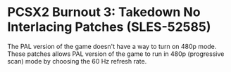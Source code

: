 # PCSX2 Burnout 3: Takedown No Interlacing Patches (SLES-52585)

The PAL version of the game doesn't have a way to turn on 480p mode.\
These patches allows PAL version of the game to run in 480p (progressive scan) mode by choosing the 60 Hz refresh rate.